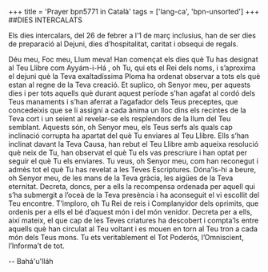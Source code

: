 +++
title = 'Prayer bpn5771 in Català'
tags = ['lang-ca', 'bpn-unsorted']
+++
##DIES INTERCALATS

Els dies intercalars, del 26 de febrer a l’1 de març inclusius, han de ser dies de preparació al Dejuni, dies d’hospitalitat, caritat i obsequi de regals.

Déu meu, Foc meu, Llum meva! Han començat els dies què Tu has designat al Teu Llibre com Ayyám-i-Há , oh Tu, qui ets el Rei dels noms, i  s’aproxima el dejuni què la Teva exaltadíssima Ploma ha ordenat observar a tots els què estan al regne de la Teva creació. Et suplico, oh Senyor meu, per aquests dies i per tots aquells què durant aquest període s’han agafat al cordó dels Teus manaments i s’han aferrat a l’agafador dels Teus preceptes, que concedeixis que se li assigni a cada ànima un lloc dins els recintes de la Teva cort i un seient al revelar-se els resplendors de la llum del Teu semblant.
Aquests són, oh Senyor meu, els Teus serfs als quals cap inclinació corrupta ha apartat del què Tu enviares al Teu Llibre. Ells s’han inclinat davant la Teva Causa, han rebut el Teu Llibre amb aqueixa resolució què neix de Tu, han observat el què Tu els vas prescriure i han optat per seguir el què Tu els enviares.
Tu veus, oh Senyor meu, com han reconegut i admès tot el què Tu has revelat a les Teves Escriptures. Dóna’ls-hi a beure, oh Senyor meu, de les mans de la Teva gràcia, les aigües de la Teva eternitat. Decreta, doncs, per a ells la recompensa ordenada per aquell qui s’ha submergit a l’oceà de la Teva presència i ha aconseguit el vi escollit del Teu encontre.
T’imploro, oh Tu Rei de reis i Complanyidor dels oprimits, que ordenis per a ells el bé d’aquest món i del món venidor. Decreta per a ells, així mateix, el que cap de les Teves criatures ha descobert i compta’ls entre aquells què han circulat al Teu voltant i es mouen en torn al Teu tron a cada món dels Teus mons.
Tu ets veritablement el Tot Poderós, l’Omniscient, l’Informa’t de tot.

-- Bahá'u'lláh
